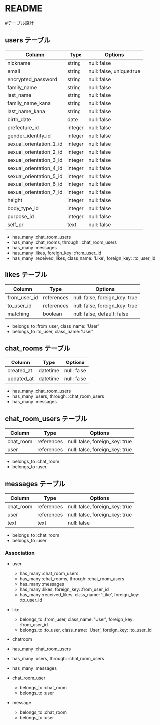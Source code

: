 # README
#テーブル設計

## users テーブル

|Column                  |Type    |Options     |
|------------------------|--------|------------|
|nickname                |string  |null: false |
|email                   |string  |null: false, unique:true |
|encrypted_password      |string  |null: false |
|family_name             |string  |null: false |
|last_name               |string  |null: false |
|family_name_kana        |string  |null: false |
|last_name_kana          |string  |null: false |
|birth_date              |date    |null: false |
|prefecture_id           |integer |null: false |
|gender_identity_id      |integer |null: false |
|sexual_orientation_1_id |integer |null: false |
|sexual_orientation_2_id |integer |null: false |
|sexual_orientation_3_id |integer |null: false |
|sexual_orientation_4_id |integer |null: false |
|sexual_orientation_5_id |integer |null: false |
|sexual_orientation_6_id |integer |null: false |
|sexual_orientation_7_id |integer |null: false |
|height                  |integer |null: false |
|body_type_id            |integer |null: false |
|purpose_id              |integer |null: false |
|self_pr                 |text    |null: false |

  - has_many :chat_room_users
  - has_many :chat_rooms, through: :chat_room_users
  - has_many :messages
  - has_many :likes, foreign_key: :from_user_id
  - has_many :received_likes, class_name: 'Like', foreign_key: :to_user_id

## likes テーブル

|Column             |Type       |Options        |
|-------------------|-----------|---------------|
|from_user_id       |references |null: false, foreign_key: true |
|to_user_id         |references |null: false, foreign_key: true |
|matching           |boolean    |null: false, default: false |

  - belongs_to :from_user, class_name: 'User'
  - belongs_to :to_user, class_name: 'User'


## chat_rooms テーブル
|Column             |Type       |Options  |
|-------------------|-----------|---------|
|created_at	        |datetime   |null: false |
|updated_at	        |datetime   |null: false |

  - has_many :chat_room_users
  - has_many :users, through: :chat_room_users
  - has_many :messages

## chat_room_users テーブル
|Column             |Type       |Options  |
|-------------------|-----------|---------|
|chat_room          |references |null: false, foreign_key: true |
|user               |references |null: false, foreign_key: true |

  - belongs_to :chat_room
  - belongs_to :user

## messages テーブル
|Column             |Type       |Options  |
|-------------------|-----------|---------|
|chat_room          |references |null: false, foreign_key: true |
|user               |references |null: false, foreign_key: true |
|text               |text       |null: false |

  - belongs_to :chat_room
  - belongs_to :user


### Association
- user
  - has_many :chat_room_users
  - has_many :chat_rooms, through: :chat_room_users
  - has_many :messages
  - has_many :likes, foreign_key: :from_user_id
  - has_many :received_likes, class_name: 'Like', foreign_key: :to_user_id


- like
  - belongs_to :from_user, class_name: 'User', foreign_key: :from_user_id
  - belongs_to :to_user, class_name: 'User', foreign_key: :to_user_id


 - chatroom
  - has_many :chat_room_users
  - has_many :users, through: :chat_room_users
  - has_many :messages


- chat_room_user
  - belongs_to :chat_room
  - belongs_to :user


- message
  - belongs_to :chat_room
  - belongs_to :user 
  

